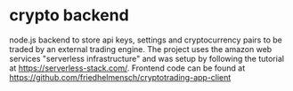# crypto backend 
node.js backend to store api keys, settings and cryptocurrency pairs to be traded by an external trading engine. 
The project uses the amazon web services "serverless infrastructure" and was setup by following the tutorial at https://serverless-stack.com/.
Frontend code can be found at https://github.com/friedhelmensch/cryptotrading-app-client
